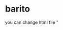 # barito

you can change html file "<script src="script1.js">" to script_.js that you want to run<br>
or you can copy the code and run in playcode.io
